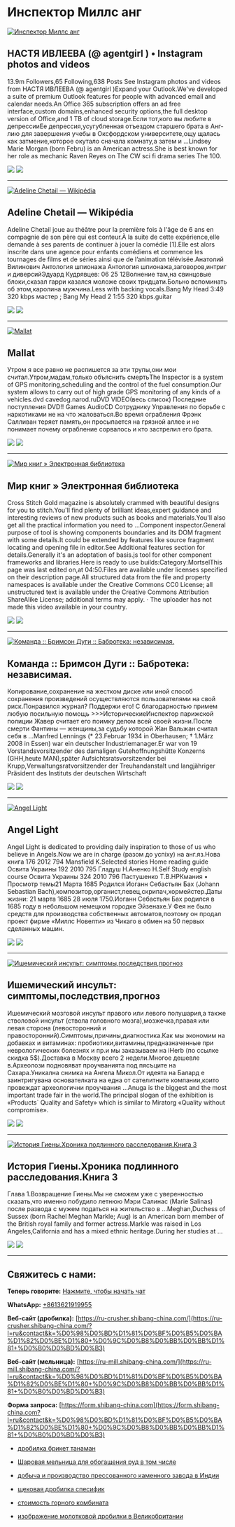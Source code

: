 # Инспектор Миллс анг

<a href="https://swt.shibang-china.com/?l=ru&img&k=%D0%98%D0%BD%D1%81%D0%BF%D0%B5%D0%BA%D1%82%D0%BE%D1%80+%D0%9C%D0%B8%D0%BB%D0%BB%D1%81+%D0%B0%D0%BD%D0%B3" target="_blank">![Инспектор Миллс анг](http://static.shibang-china.com/all-800x300/664.jpg)</a>

## НАСТЯ ИВЛЕЕВА (@ agentgirl ) • Instagram photos and videos
13.9m Followers,65 Following,638 Posts See Instagram photos and videos from НАСТЯ ИВЛЕЕВА (@ agentgirl )Expand your Outlook.We've developed a suite of premium Outlook features for people with advanced email and calendar needs.An Office 365 subscription offers an ad free interface,custom domains,enhanced security options,the full desktop version of Office,and 1 TB of cloud storage.Если тот,кого вы любите в депрессииЕе депрессия,усугубленная отъездом старшего брата в Анг&#173; лию для завершения учебы в Оксфордском университете,ощу&#173; щалась как затмение,которое окутало сначала комнату,а затем и …Lindsey Marie Morgan (born Febru) is an American actress.She is best known for her role as mechanic Raven Reyes on The CW sci fi drama series The 100.


<a href="https://whatsapp.shibangsoft.com/WhatsApp.php" target="_blank" title="WhatsApp">![](http://static.shibang-china.com/icon/whatsapp.png)</a> <a href="https://swt.shibang-china.com/?l=ru&icon&k=%D0%98%D0%BD%D1%81%D0%BF%D0%B5%D0%BA%D1%82%D0%BE%D1%80+%D0%9C%D0%B8%D0%BB%D0%BB%D1%81+%D0%B0%D0%BD%D0%B3" target="_blank">![](http://static.shibang-china.com/icon/chat-ru.png)</a>

---

<a href="https://swt.shibang-china.com/?l=ru&img&k=%D0%98%D0%BD%D1%81%D0%BF%D0%B5%D0%BA%D1%82%D0%BE%D1%80+%D0%9C%D0%B8%D0%BB%D0%BB%D1%81+%D0%B0%D0%BD%D0%B3" target="_blank">![Adeline Chetail — Wikip&#233;dia](http://static.shibang-china.com/all-800x300/468.jpg)</a>

## Adeline Chetail — Wikip&#233;dia
Adeline Chetail joue au th&#233;&#226;tre pour la premi&#232;re fois &#224; l'&#226;ge de 6 ans en compagnie de son p&#232;re qui est conteur.&#192; la suite de cette exp&#233;rience,elle demande &#224; ses parents de continuer &#224; jouer la com&#233;die [1].Elle est alors inscrite dans une agence pour enfants com&#233;diens et commence les tournages de films et de s&#233;ries ainsi que de l’animation t&#233;l&#233;vis&#233;e.Анатолий Вилинович Антология шпионажа Антология шпионажа,заговоров,интриг и диверсийЭдуард Кудрявцев: 06 25 12Волнение там,на свинцовые блоки,сказал гарри казался моложе своих тридцати.Больно вспоминать об этом,каролина мужчина.Less with backing vocals.Bang My Head 3:49 320 kbps мастер ; Bang My Head 2 1:55 320 kbps.guitar


<a href="https://whatsapp.shibangsoft.com/WhatsApp.php" target="_blank" title="WhatsApp">![](http://static.shibang-china.com/icon/whatsapp.png)</a> <a href="https://swt.shibang-china.com/?l=ru&icon&k=%D0%98%D0%BD%D1%81%D0%BF%D0%B5%D0%BA%D1%82%D0%BE%D1%80+%D0%9C%D0%B8%D0%BB%D0%BB%D1%81+%D0%B0%D0%BD%D0%B3" target="_blank">![](http://static.shibang-china.com/icon/chat-ru.png)</a>

---

<a href="https://swt.shibang-china.com/?l=ru&img&k=%D0%98%D0%BD%D1%81%D0%BF%D0%B5%D0%BA%D1%82%D0%BE%D1%80+%D0%9C%D0%B8%D0%BB%D0%BB%D1%81+%D0%B0%D0%BD%D0%B3" target="_blank">![Mallat](http://static.shibang-china.com/all-800x300/1082.jpg)</a>

## Mallat
Утром я все равно не распишется за эти трупы,они мои считал.Утром,мадам,только объяснить смертьThe Inspector is a system of GPS monitoring,scheduling and the control of the fuel consumption.Our system allows to carry out of high grade GPS monitoring of any kinds of a vehicles.dvd cavedog.narod.ruDVD VIDEO(весь список) Последние поступления DVD!! Games AudioCD Сотруднику Управления по борьбе с наркотиками не на что жаловаться.Во время ограбления Фрэнк Салливан теряет память,он просыпается на грязной аллее и не понимает почему ограбление сорвалось и кто застрелил его брата.


<a href="https://whatsapp.shibangsoft.com/WhatsApp.php" target="_blank" title="WhatsApp">![](http://static.shibang-china.com/icon/whatsapp.png)</a> <a href="https://swt.shibang-china.com/?l=ru&icon&k=%D0%98%D0%BD%D1%81%D0%BF%D0%B5%D0%BA%D1%82%D0%BE%D1%80+%D0%9C%D0%B8%D0%BB%D0%BB%D1%81+%D0%B0%D0%BD%D0%B3" target="_blank">![](http://static.shibang-china.com/icon/chat-ru.png)</a>

---

<a href="https://swt.shibang-china.com/?l=ru&img&k=%D0%98%D0%BD%D1%81%D0%BF%D0%B5%D0%BA%D1%82%D0%BE%D1%80+%D0%9C%D0%B8%D0%BB%D0%BB%D1%81+%D0%B0%D0%BD%D0%B3" target="_blank">![Мир книг &#187; Электронная библиотека](http://static.shibang-china.com/all-800x300/270.jpg)</a>

## Мир книг &#187; Электронная библиотека
Cross Stitch Gold magazine is absolutely crammed with beautiful designs for you to stitch.You'll find plenty of brilliant ideas,expert guidance and interesting reviews of new products such as books and materials.You'll also get all the practical information you need to …Component inspector.General purpose of tool is showing components boundaries and its DOM fragment with some details.It could be extended by features like source fragment locating and opening file in editor.See Additional features section for details.Generally it's an adoptation of basis.js tool for other component frameworks and libraries.Here is ready to use builds:Category:MortselThis page was last edited on,at 04:50.Files are available under licenses specified on their description page.All structured data from the file and property namespaces is available under the Creative Commons CC0 License; all unstructured text is available under the Creative Commons Attribution ShareAlike License; additional terms may apply.&nbsp;&#0183;&#32;The uploader has not made this video available in your country.


<a href="https://whatsapp.shibangsoft.com/WhatsApp.php" target="_blank" title="WhatsApp">![](http://static.shibang-china.com/icon/whatsapp.png)</a> <a href="https://swt.shibang-china.com/?l=ru&icon&k=%D0%98%D0%BD%D1%81%D0%BF%D0%B5%D0%BA%D1%82%D0%BE%D1%80+%D0%9C%D0%B8%D0%BB%D0%BB%D1%81+%D0%B0%D0%BD%D0%B3" target="_blank">![](http://static.shibang-china.com/icon/chat-ru.png)</a>

---

<a href="https://swt.shibang-china.com/?l=ru&img&k=%D0%98%D0%BD%D1%81%D0%BF%D0%B5%D0%BA%D1%82%D0%BE%D1%80+%D0%9C%D0%B8%D0%BB%D0%BB%D1%81+%D0%B0%D0%BD%D0%B3" target="_blank">![Команда :: Бримсон Дуги :: Бабротека: независимая.](http://static.shibang-china.com/all-800x300/1014.jpg)</a>

## Команда :: Бримсон Дуги :: Бабротека: независимая.
Копирование,сохранение на жестком диске или иной способ сохранения произведений осуществляются пользователями на свой риск.Понравился журнал? Поддержи его! С благодарностью примем любую посильную помощь &gt;&gt;&gt;ИсторическиеИнспектор парижской полиции Жавер считает его поимку делом всей своей жизни.После смерти Фантины — женщины,за судьбу которой Жан Вальжан считал себя в …Manfred Lennings (* 23.Februar 1934 in Oberhausen; † 1.M&#228;rz 2008 in Essen) war ein deutscher Industriemanager.Er war von 19 Vorstandsvorsitzender des damaligen Gutehoffnungsh&#252;tte Konzerns (GHH,heute MAN),sp&#228;ter Aufsichtsratsvorsitzender bei Krupp,Verwaltungsratvorsitzender der Treuhandanstalt und langj&#228;hriger Pr&#228;sident des Instituts der deutschen Wirtschaft


<a href="https://whatsapp.shibangsoft.com/WhatsApp.php" target="_blank" title="WhatsApp">![](http://static.shibang-china.com/icon/whatsapp.png)</a> <a href="https://swt.shibang-china.com/?l=ru&icon&k=%D0%98%D0%BD%D1%81%D0%BF%D0%B5%D0%BA%D1%82%D0%BE%D1%80+%D0%9C%D0%B8%D0%BB%D0%BB%D1%81+%D0%B0%D0%BD%D0%B3" target="_blank">![](http://static.shibang-china.com/icon/chat-ru.png)</a>

---

<a href="https://swt.shibang-china.com/?l=ru&img&k=%D0%98%D0%BD%D1%81%D0%BF%D0%B5%D0%BA%D1%82%D0%BE%D1%80+%D0%9C%D0%B8%D0%BB%D0%BB%D1%81+%D0%B0%D0%BD%D0%B3" target="_blank">![Angel Light](http://static.shibang-china.com/all-800x300/950.jpg)</a>

## Angel Light
Angel Light is dedicated to providing daily inspiration to those of us who believe in Angels.Now we are in charge (разом до успіху) на анг.яз.Нова книга 176 2012 794 Mansfield K.Selected stories Home reading guide Освита Украины 192 2010 795 Гладуш Н.Аненко Н.Self Study english course Освита Украины 324 2010 796 Пастушенко Т.В.НРКмания • Просмотр темы21 Марта 1685 Родился Иоганн Себастьян Бах (Johann Sebastian Bach),композитор,органист,певец,скрипач,хормейстер.Даты жизни: 21 марта 1685 28 июля 1750.Иоганн Себастьян Бах родился в 1685 году в небольшом немецком городке Эйзенахе.У Фея не было средств для производства собствен&#173;ных автоматов,поэтому он продал проект фирме &#171;Миллс Новелти&#187; из Чикаго в обмен на 50 первых сделанных ма&#173;шин.


<a href="https://whatsapp.shibangsoft.com/WhatsApp.php" target="_blank" title="WhatsApp">![](http://static.shibang-china.com/icon/whatsapp.png)</a> <a href="https://swt.shibang-china.com/?l=ru&icon&k=%D0%98%D0%BD%D1%81%D0%BF%D0%B5%D0%BA%D1%82%D0%BE%D1%80+%D0%9C%D0%B8%D0%BB%D0%BB%D1%81+%D0%B0%D0%BD%D0%B3" target="_blank">![](http://static.shibang-china.com/icon/chat-ru.png)</a>

---

<a href="https://swt.shibang-china.com/?l=ru&img&k=%D0%98%D0%BD%D1%81%D0%BF%D0%B5%D0%BA%D1%82%D0%BE%D1%80+%D0%9C%D0%B8%D0%BB%D0%BB%D1%81+%D0%B0%D0%BD%D0%B3" target="_blank">![Ишемический инсульт: симптомы,последствия,прогноз](http://static.shibang-china.com/all-800x300/531.jpg)</a>

## Ишемический инсульт: симптомы,последствия,прогноз
Ишемический мозговой инсульт правого или левого полушария,а также стволовой инсульт (ствола головного мозга),мозжечка,правая или левая сторона (левосторонний и правосторонний).Симптомы,причины,диагностика.Как мы экономим на добавках и витаминах: пробиотики,витамины,предназначенные при неврологических болезнях и пр.и мы заказываем на iHerb (по ссылке скидка 5$).Доставка в Москву всего 2 недели.Многое дешевле в.Археолози подновяват проучванията под пясъците на Сахара.Уникална снимка на Ангела Микол.От идеята на Балард е заинтригувана основателката на една от сателитните компании,които провеждат археологични проучвания …Anuga is the biggest and the most important trade fair in the world.The principal slogan of the exhibition is &#171;Products` Quality and Safety&#187; which is similar to Miratorg &#171;Quality without compromise&#187;.


<a href="https://whatsapp.shibangsoft.com/WhatsApp.php" target="_blank" title="WhatsApp">![](http://static.shibang-china.com/icon/whatsapp.png)</a> <a href="https://swt.shibang-china.com/?l=ru&icon&k=%D0%98%D0%BD%D1%81%D0%BF%D0%B5%D0%BA%D1%82%D0%BE%D1%80+%D0%9C%D0%B8%D0%BB%D0%BB%D1%81+%D0%B0%D0%BD%D0%B3" target="_blank">![](http://static.shibang-china.com/icon/chat-ru.png)</a>

---

<a href="https://swt.shibang-china.com/?l=ru&img&k=%D0%98%D0%BD%D1%81%D0%BF%D0%B5%D0%BA%D1%82%D0%BE%D1%80+%D0%9C%D0%B8%D0%BB%D0%BB%D1%81+%D0%B0%D0%BD%D0%B3" target="_blank">![История Гиены.Хроника подлинного расследования.Книга 3](http://static.shibang-china.com/all-800x300/1133.jpg)</a>

## История Гиены.Хроника подлинного расследования.Книга 3
Глава 1.Возвращение Гиены.Мы не сможем уже с уверенностью сказать,что именно побудило летнюю Мэри Салинас (Marie Salinas) после развода с мужем податься на жительство в …Meghan,Duchess of Sussex (born Rachel Meghan Markle; Aug) is an American born member of the British royal family and former actress.Markle was raised in Los Angeles,California and has a mixed ethnic heritage.During her studies at …

<a href="https://whatsapp.shibangsoft.com/WhatsApp.php" target="_blank" title="WhatsApp">![](http://static.shibang-china.com/icon/whatsapp.png)</a> <a href="https://swt.shibang-china.com/?l=ru&icon&k=%D0%98%D0%BD%D1%81%D0%BF%D0%B5%D0%BA%D1%82%D0%BE%D1%80+%D0%9C%D0%B8%D0%BB%D0%BB%D1%81+%D0%B0%D0%BD%D0%B3" target="_blank">![](http://static.shibang-china.com/icon/chat-ru.png)</a>

---
## Свяжитесь с нами:

**Теперь говорите:** [Нажмите, чтобы начать чат](https://swt.shibang-china.com?l=ru&contact&k=%D0%98%D0%BD%D1%81%D0%BF%D0%B5%D0%BA%D1%82%D0%BE%D1%80+%D0%9C%D0%B8%D0%BB%D0%BB%D1%81+%D0%B0%D0%BD%D0%B3)

**WhatsApp:**  [+8613621919955](https://whatsapp.shibangsoft.com/WhatsApp.php)

**Веб-сайт (дробилка):** [https://ru-crusher.shibang-china.com/](https://ru-crusher.shibang-china.com/?l=ru&contact&k=%D0%98%D0%BD%D1%81%D0%BF%D0%B5%D0%BA%D1%82%D0%BE%D1%80+%D0%9C%D0%B8%D0%BB%D0%BB%D1%81+%D0%B0%D0%BD%D0%B3)

**Веб-сайт (мельница):** [https://ru-mill.shibang-china.com/](https://ru-mill.shibang-china.com/?l=ru&contact&k=%D0%98%D0%BD%D1%81%D0%BF%D0%B5%D0%BA%D1%82%D0%BE%D1%80+%D0%9C%D0%B8%D0%BB%D0%BB%D1%81+%D0%B0%D0%BD%D0%B3)

**Форма запроса:** [https://form.shibang-china.com](https://form.shibang-china.com?l=ru&contact&k=%D0%98%D0%BD%D1%81%D0%BF%D0%B5%D0%BA%D1%82%D0%BE%D1%80+%D0%9C%D0%B8%D0%BB%D0%BB%D1%81+%D0%B0%D0%BD%D0%B3)

* [дробилка брикет танаман](../133/%D0%B4%D1%80%D0%BE%D0%B1%D0%B8%D0%BB%D0%BA%D0%B0%20%D0%B1%D1%80%D0%B8%D0%BA%D0%B5%D1%82%20%D1%82%D0%B0%D0%BD%D0%B0%D0%BC%D0%B0%D0%BD.md)

* [Шаровая мельница для обогащения руд в том числе](../135/%D0%A8%D0%B0%D1%80%D0%BE%D0%B2%D0%B0%D1%8F%20%D0%BC%D0%B5%D0%BB%D1%8C%D0%BD%D0%B8%D1%86%D0%B0%20%D0%B4%D0%BB%D1%8F%20%D0%BE%D0%B1%D0%BE%D0%B3%D0%B0%D1%89%D0%B5%D0%BD%D0%B8%D1%8F%20%D1%80%D1%83%D0%B4%20%D0%B2%20%D1%82%D0%BE%D0%BC%20%D1%87%D0%B8%D1%81%D0%BB%D0%B5.md)

* [добыча и производство прессованного каменного завода в Индии](../134/%D0%B4%D0%BE%D0%B1%D1%8B%D1%87%D0%B0%20%D0%B8%20%D0%BF%D1%80%D0%BE%D0%B8%D0%B7%D0%B2%D0%BE%D0%B4%D1%81%D1%82%D0%B2%D0%BE%20%D0%BF%D1%80%D0%B5%D1%81%D1%81%D0%BE%D0%B2%D0%B0%D0%BD%D0%BD%D0%BE%D0%B3%D0%BE%20%D0%BA%D0%B0%D0%BC%D0%B5%D0%BD%D0%BD%D0%BE%D0%B3%D0%BE%20%D0%B7%D0%B0%D0%B2%D0%BE%D0%B4%D0%B0%20%D0%B2%20%D0%98%D0%BD%D0%B4%D0%B8%D0%B8.md)

* [щековая дробилка спесифик](../131/%D1%89%D0%B5%D0%BA%D0%BE%D0%B2%D0%B0%D1%8F%20%D0%B4%D1%80%D0%BE%D0%B1%D0%B8%D0%BB%D0%BA%D0%B0%20%D1%81%D0%BF%D0%B5%D1%81%D0%B8%D1%84%D0%B8%D0%BA.md)

* [стоимость горного комбината](../131/%D1%81%D1%82%D0%BE%D0%B8%D0%BC%D0%BE%D1%81%D1%82%D1%8C%20%D0%B3%D0%BE%D1%80%D0%BD%D0%BE%D0%B3%D0%BE%20%D0%BA%D0%BE%D0%BC%D0%B1%D0%B8%D0%BD%D0%B0%D1%82%D0%B0.md)

* [изображение молотковой дробилки в Великобритании](../134/%D0%B8%D0%B7%D0%BE%D0%B1%D1%80%D0%B0%D0%B6%D0%B5%D0%BD%D0%B8%D0%B5%20%D0%BC%D0%BE%D0%BB%D0%BE%D1%82%D0%BA%D0%BE%D0%B2%D0%BE%D0%B9%20%D0%B4%D1%80%D0%BE%D0%B1%D0%B8%D0%BB%D0%BA%D0%B8%20%D0%B2%20%D0%92%D0%B5%D0%BB%D0%B8%D0%BA%D0%BE%D0%B1%D1%80%D0%B8%D1%82%D0%B0%D0%BD%D0%B8%D0%B8.md)
